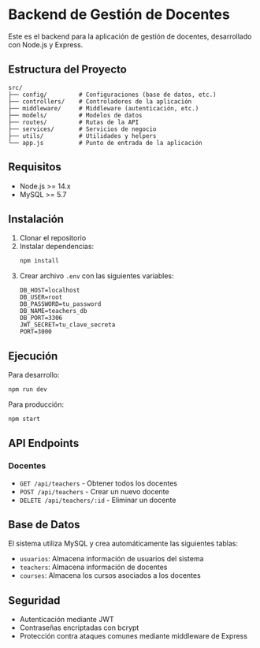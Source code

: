# Backend de Gestión de Docentes

Este es el backend para la aplicación de gestión de docentes, desarrollado con Node.js y Express.

## Estructura del Proyecto

```
src/
├── config/         # Configuraciones (base de datos, etc.)
├── controllers/    # Controladores de la aplicación
├── middleware/     # Middleware (autenticación, etc.)
├── models/         # Modelos de datos
├── routes/         # Rutas de la API
├── services/       # Servicios de negocio
├── utils/          # Utilidades y helpers
└── app.js          # Punto de entrada de la aplicación
```

## Requisitos

- Node.js >= 14.x
- MySQL >= 5.7

## Instalación

1. Clonar el repositorio
2. Instalar dependencias:
   ```bash
   npm install
   ```
3. Crear archivo `.env` con las siguientes variables:
   ```
   DB_HOST=localhost
   DB_USER=root
   DB_PASSWORD=tu_password
   DB_NAME=teachers_db
   DB_PORT=3306
   JWT_SECRET=tu_clave_secreta
   PORT=3000
   ```

## Ejecución

Para desarrollo:
```bash
npm run dev
```

Para producción:
```bash
npm start
```

## API Endpoints

### Docentes

- `GET /api/teachers` - Obtener todos los docentes
- `POST /api/teachers` - Crear un nuevo docente
- `DELETE /api/teachers/:id` - Eliminar un docente

## Base de Datos

El sistema utiliza MySQL y crea automáticamente las siguientes tablas:

- `usuarios`: Almacena información de usuarios del sistema
- `teachers`: Almacena información de docentes
- `courses`: Almacena los cursos asociados a los docentes

## Seguridad

- Autenticación mediante JWT
- Contraseñas encriptadas con bcrypt
- Protección contra ataques comunes mediante middleware de Express 